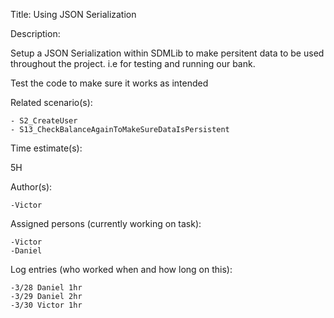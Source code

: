 Title: Using JSON Serialization

Description:

Setup a JSON Serialization within SDMLib to make persitent data 
to be used throughout the project. i.e for testing and running our bank.

Test the code to make sure it works as intended

Related scenario(s):

	- S2_CreateUser
	- S13_CheckBalanceAgainToMakeSureDataIsPersistent

Time estimate(s):

5H

Author(s):

    -Victor

Assigned persons (currently working on task):

    -Victor
    -Daniel

Log entries (who worked when and how long on this):

    -3/28 Daniel 1hr
    -3/29 Daniel 2hr
    -3/30 Victor 1hr
